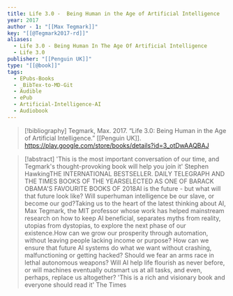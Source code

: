 ```yaml
---
title: Life 3.0 -  Being Human in the Age of Artificial Intelligence
year: 2017
author - 1: "[[Max Tegmark]]"
key: "[[@Tegmark2017-rd]]"
aliases:
  - Life 3.0 - Being Human In The Age Of Artificial Intelligence
  - Life 3.0
publisher: "[[Penguin UK]]"
type: "[[@book]]"
tags:
  - EPubs-Books
  - _BibTex-to-MD-Git
  - Audible
  - ePub
  - Artificial-Intelligence-AI
  - Audiobook
---
```


> [!bibliography]
> Tegmark, Max. 2017. “Life 3.0: Being Human in the Age of Artificial Intelligence.” [[Penguin UK]]. https://play.google.com/store/books/details?id=3_otDwAAQBAJ

> [!abstract]
> 'This is the most important conversation of our time, and Tegmark's thought-provoking book will help you join it' Stephen HawkingTHE INTERNATIONAL BESTSELLER. DAILY TELEGRAPH AND THE TIMES BOOKS OF THE YEARSELECTED AS ONE OF BARACK OBAMA'S FAVOURITE BOOKS OF 2018AI is the future - but what will that future look like? Will superhuman intelligence be our slave, or become our god?Taking us to the heart of the latest thinking about AI, Max Tegmark, the MIT professor whose work has helped mainstream research on how to keep AI beneficial, separates myths from reality, utopias from dystopias, to explore the next phase of our existence.How can we grow our prosperity through automation, without leaving people lacking income or purpose? How can we ensure that future AI systems do what we want without crashing, malfunctioning or getting hacked? Should we fear an arms race in lethal autonomous weapons? Will AI help life flourish as never before, or will machines eventually outsmart us at all tasks, and even, perhaps, replace us altogether? 'This is a rich and visionary book and everyone should read it' The Times